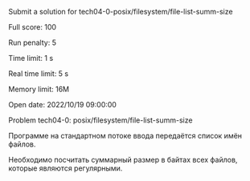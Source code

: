 Submit a solution for tech04-0-posix/filesystem/file-list-summ-size

Full score:	100

Run penalty:	5

Time limit:	1 s

Real time limit:	5 s

Memory limit:	16M

Open date:	2022/10/19 09:00:00

Problem tech04-0: posix/filesystem/file-list-summ-size

Программе на стандартном потоке ввода передаётся список имён файлов.

Необходимо посчитать суммарный размер в байтах всех файлов, которые являются регулярными.